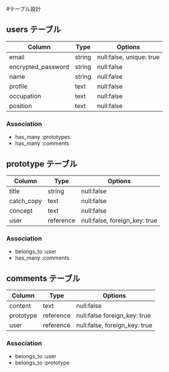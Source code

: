 #テーブル設計

## users テーブル

| Column               | Type   | Options                    |
| -------------------- | -------| -------------------------- |
| email                | string | null:false, unique: true   |
| encrypted_password   | string | null:false                 |
| name                 | string | null:false                 |
| profile              | text   | null:false                 |
| occupation           | text   | null:false                 |
| position             | text   | null:false                 |

### Association
- has_many :prototypes
- has_many :comments  



## prototype テーブル

| Column               | Type      | Options                       |
| -------------------- | --------- | ----------------------------- |
| title                | string    | null:false                    |
| catch_copy           | text      | null:false                    |
| concept              | text      | null:false                    |
| user                 | reference | null:false, foreign_key: true |

### Association
- belongs_to :user
- has_many :comments



## comments テーブル

| Column               | Type      | Options                       |
| -------------------- | --------- | ----------------------------- |
| content              | text      | null:false                    |
| prototype            | reference | null:false  foreign_key: true |
| user                 | reference | null:false, foreign_key: true |

### Association
- belongs_to :user
- belongs_to :prototype